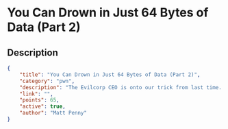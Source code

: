 # You Can Drown in Just 64 Bytes of Data (Part 2)

## Description

```json
{
    "title": "You Can Drown in Just 64 Bytes of Data (Part 2)",
    "category": "pwn",
    "description": "The Evilcorp CEO is onto our trick from last time. See if you can extract more secrets.",
    "link": "",
    "points": 65,
    "active": true,
    "author": "Matt Penny"
}
```
